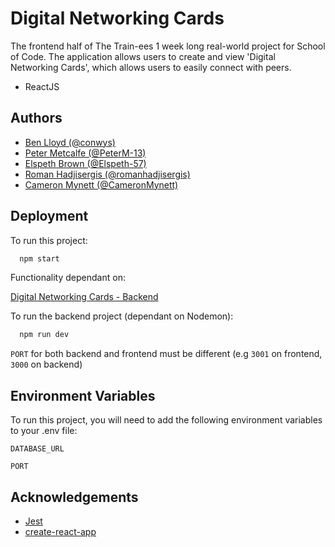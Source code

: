 # Digital Networking Cards

The frontend half of The Train-ees 1 week long real-world project for School of Code.
The application allows users to create and view 'Digital Networking Cards', which allows
users to easily connect with peers.

- ReactJS

## Authors

- [Ben Lloyd (@conwys)](https://www.github.com/conwys)
- [Peter Metcalfe (@PeterM-13)](https://www.github.com/PeterM-13)
- [Elspeth Brown (@Elspeth-57)](https://www.github.com/Elspeth-57)
- [Roman Hadjisergis (@romanhadjisergis)](https://www.github.com/romanhadjisergis)
- [Cameron Mynett (@CameronMynett)](https://www.github.com/cameronmynett)


## Deployment

To run this project:

```bash
  npm start
```


Functionality dependant on:

[Digital Networking Cards - Backend](https://github.com/SchoolOfCode/bc13_w9_project-backend-the-train-ees)

To run the backend project (dependant on Nodemon):

```bash
  npm run dev
```

`PORT` for both backend and frontend must be different (e.g `3001` on frontend, `3000` on backend)


## Environment Variables

To run this project, you will need to add the following environment variables to your .env file:

`DATABASE_URL`

`PORT`


## Acknowledgements

 - [Jest](https://jestjs.io/)
 - [create-react-app](https://create-react-app.dev/)





